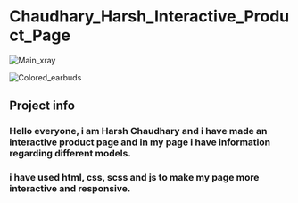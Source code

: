 # Chaudhary_Harsh_Interactive_Product_Page
![Main_xray ](https://github.com/Harssh07/Chaudhary_Harsh_Interactive_Product_Page/assets/121983623/24a0e966-70e4-4fee-b895-73fbf34e2810)

![Colored_earbuds](https://github.com/Harssh07/Chaudhary_Harsh_Interactive_Product_Page/assets/121983623/3215d6fc-2f1a-4e3e-9afe-d7b245f5e48e)
## Project info
### Hello everyone, i am Harsh Chaudhary and i have made an interactive product page and in my page i have information regarding different models. 
### i have used html, css, scss and js to make my page more interactive and responsive.
